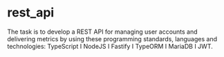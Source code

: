 # rest_api
The task is to develop a REST API for managing user accounts and delivering metrics by  using these programming standards, languages and technologies: TypeScript I NodeJS I Fastify I TypeORM I MariaDB I JWT. 
